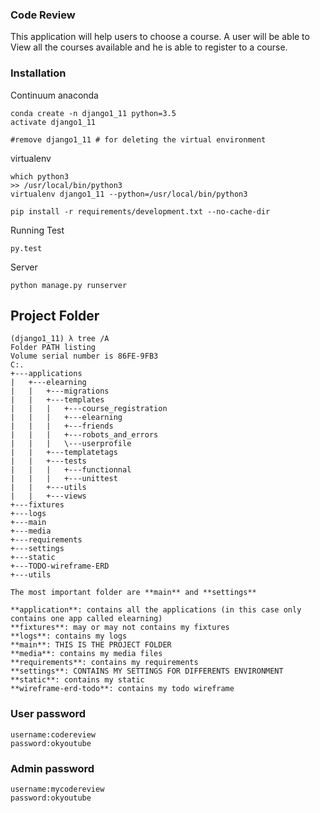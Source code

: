 ### Code Review
This application will help users to choose a course. A user will be able to View all the courses available and he is able to register to a course. 

### Installation

Continuum anaconda
```shell
conda create -n django1_11 python=3.5
activate django1_11

#remove django1_11 # for deleting the virtual environment
```
virtualenv 
```
which python3
>> /usr/local/bin/python3
virtualenv django1_11 --python=/usr/local/bin/python3
````
```
pip install -r requirements/development.txt --no-cache-dir
```

Running Test
```
py.test
```

Server
```
python manage.py runserver
```

## Project Folder
```
(django1_11) λ tree /A
Folder PATH listing
Volume serial number is 86FE-9FB3
C:.
+---applications
|   +---elearning
|   |   +---migrations
|   |   +---templates
|   |   |   +---course_registration
|   |   |   +---elearning
|   |   |   +---friends
|   |   |   +---robots_and_errors
|   |   |   \---userprofile
|   |   +---templatetags
|   |   +---tests
|   |   |   +---functionnal
|   |   |   +---unittest
|   |   +---utils
|   |   +---views
+---fixtures
+---logs
+---main
+---media
+---requirements
+---settings
+---static
+---TODO-wireframe-ERD
+---utils

The most important folder are **main** and **settings**

```
	**application**: contains all the applications (in this case only contains one app called elearning)
	**fixtures**: may or may not contains my fixtures
	**logs**: contains my logs
	**main**: THIS IS THE PROJECT FOLDER
	**media**: contains my media files
	**requirements**: contains my requirements
	**settings**: CONTAINS MY SETTINGS FOR DIFFERENTS ENVIRONMENT
	**static**: contains my static
	**wireframe-erd-todo**: contains my todo wireframe


### User password
```
username:codereview
password:okyoutube
````

### Admin password
```
username:mycodereview
password:okyoutube
```
